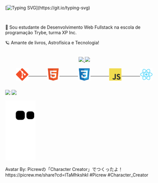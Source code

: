 [![Typing SVG](https://readme-typing-svg.herokuapp.com?color=%#8D12D8&width=450&lines=Ol%C3%A1%2C+meu+nome+%C3%A9+Brenndha!;Seja+muito+bem-vindo(a)+por+aqui.)](https://git.io/typing-svg)
<div>
    <br>
    <p> 🌙 Sou estudante de Desenvolvimento Web Fullstack 
        na escola de programação Trybe, turma XP Inc.</p>
    <p> 🪐 Amante de livros, Astrofísica e Tecnologia! </p>
</div>
</div>  
<br>
<div align="center">
  <a href="https://github.com/LarissaCns">
  <img height="180em" src="https://github-readme-stats.vercel.app/api?username=LarissaCns&show_icons=true&theme=radical&include_all_commits=true&count_private=true"/>
  <img height="180em" src="https://github-readme-stats.vercel.app/api/top-langs/?username=LarissaCns&layout=compact&langs_count=7&theme=radical"/>
</div>
<div align="center"><br>
  <img height="40" align="center" alt="Lari-Git" height="30" width="40" src="https://raw.githubusercontent.com/devicons/devicon/master/icons/git/git-original.svg">
    &nbsp;&nbsp;&nbsp;&nbsp;&nbsp;&nbsp;&nbsp;&nbsp;&nbsp;&nbsp;&nbsp;&nbsp;&nbsp;
  <img height="40" align="center" alt="Lari-HTML" height="30" width="40" src="https://raw.githubusercontent.com/devicons/devicon/master/icons/html5/html5-original.svg">
    &nbsp;&nbsp;&nbsp;&nbsp;&nbsp;&nbsp;&nbsp;&nbsp;&nbsp;&nbsp;&nbsp;&nbsp;&nbsp;
  <img height="40" align="center" alt="Lari-CSS" height="30" width="40" src="https://raw.githubusercontent.com/devicons/devicon/master/icons/css3/css3-original.svg">
    &nbsp;&nbsp;&nbsp;&nbsp;&nbsp;&nbsp;&nbsp;&nbsp;&nbsp;&nbsp;&nbsp;&nbsp;&nbsp;
  <img height="40" align="center" alt="Lari-JS" height="30" width="40" src="https://raw.githubusercontent.com/devicons/devicon/master/icons/javascript/javascript-original.svg">
    &nbsp;&nbsp;&nbsp;&nbsp;&nbsp;&nbsp;&nbsp;&nbsp;&nbsp;&nbsp;&nbsp;&nbsp;&nbsp;
    <img height="40" align="center" alt="Lari-React" height="30" width="40" src="https://raw.githubusercontent.com/devicons/devicon/master/icons/react/react-original.svg">
</div>

##
<div> 
  <a href="https://www.instagram.com/_laregou/" target="_blank"><img src="https://img.shields.io/badge/-Instagram-%23E4405F?style=for-the-badge&logo=instagram&logoColor=white" target="_blank"></a>
  <a href="https://www.linkedin.com/in/larissacn-silva/" target="_blank"><img src="https://img.shields.io/badge/-LinkedIn-%230077B5?style=for-the-badge&logo=linkedin&logoColor=white" target="_blank"></a> 
 
  ![Snake animation](https://github.com/LarissaCns/LarissaCns/blob/output/github-contribution-grid-snake.svg)
 
</div>
<div>
    <p>Avatar By: Picrewの「Character Creator」でつくったよ！ https://picrew.me/share?cd=lTaMhkshkI #Picrew #Character_Creator</p>
</div>

